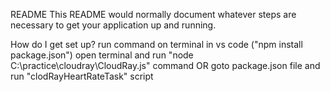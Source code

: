 README
This README would normally document whatever steps are necessary to get your application up and running.

How do I get set up?
run command on terminal in vs code ("npm install package.json")
open terminal and run "node C:\\practice\\cloudray\\CloudRay.js" command OR
goto package.json file and run "clodRayHeartRateTask" script
